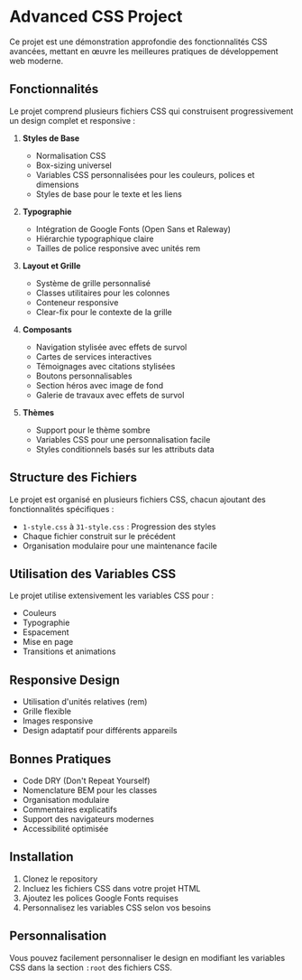 # Advanced CSS Project

Ce projet est une démonstration approfondie des fonctionnalités CSS avancées, mettant en œuvre les meilleures pratiques de développement web moderne.

## Fonctionnalités

Le projet comprend plusieurs fichiers CSS qui construisent progressivement un design complet et responsive :

1. **Styles de Base**
   - Normalisation CSS
   - Box-sizing universel
   - Variables CSS personnalisées pour les couleurs, polices et dimensions
   - Styles de base pour le texte et les liens

2. **Typographie**
   - Intégration de Google Fonts (Open Sans et Raleway)
   - Hiérarchie typographique claire
   - Tailles de police responsive avec unités rem

3. **Layout et Grille**
   - Système de grille personnalisé
   - Classes utilitaires pour les colonnes
   - Conteneur responsive
   - Clear-fix pour le contexte de la grille

4. **Composants**
   - Navigation stylisée avec effets de survol
   - Cartes de services interactives
   - Témoignages avec citations stylisées
   - Boutons personnalisables
   - Section héros avec image de fond
   - Galerie de travaux avec effets de survol

5. **Thèmes**
   - Support pour le thème sombre
   - Variables CSS pour une personnalisation facile
   - Styles conditionnels basés sur les attributs data

## Structure des Fichiers

Le projet est organisé en plusieurs fichiers CSS, chacun ajoutant des fonctionnalités spécifiques :

- `1-style.css` à `31-style.css` : Progression des styles
- Chaque fichier construit sur le précédent
- Organisation modulaire pour une maintenance facile

## Utilisation des Variables CSS

Le projet utilise extensivement les variables CSS pour :
- Couleurs
- Typographie
- Espacement
- Mise en page
- Transitions et animations

## Responsive Design

- Utilisation d'unités relatives (rem)
- Grille flexible
- Images responsive
- Design adaptatif pour différents appareils

## Bonnes Pratiques

- Code DRY (Don't Repeat Yourself)
- Nomenclature BEM pour les classes
- Organisation modulaire
- Commentaires explicatifs
- Support des navigateurs modernes
- Accessibilité optimisée

## Installation

1. Clonez le repository
2. Incluez les fichiers CSS dans votre projet HTML
3. Ajoutez les polices Google Fonts requises
4. Personnalisez les variables CSS selon vos besoins

## Personnalisation

Vous pouvez facilement personnaliser le design en modifiant les variables CSS dans la section `:root` des fichiers CSS. 